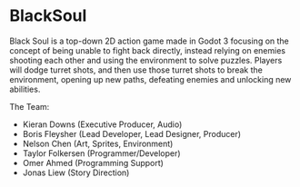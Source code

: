 # BlackSoul

Black Soul is a top-down 2D action game made in Godot 3 focusing on the concept of being unable to fight back directly, instead relying on enemies
shooting each other and using the environment to solve puzzles. Players will dodge turret shots, and then use those turret shots to break
the environment, opening up new paths, defeating enemies and unlocking new abilities.

The Team:
* Kieran Downs (Executive Producer, Audio)
* Boris Fleysher (Lead Developer, Lead Designer, Producer)
* Nelson Chen (Art, Sprites, Environment)
* Taylor Folkersen (Programmer/Developer)
* Omer Ahmed (Programming Support)
* Jonas Liew (Story Direction)
